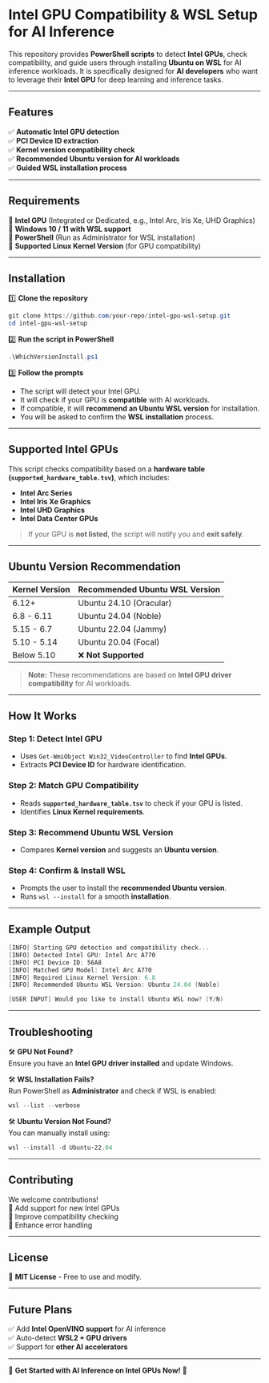 # **Intel GPU Compatibility & WSL Setup for AI Inference**
  
This repository provides **PowerShell scripts** to detect **Intel GPUs**, check compatibility, and guide users through installing **Ubuntu on WSL** for AI inference workloads. It is specifically designed for **AI developers** who want to leverage their **Intel GPU** for deep learning and inference tasks.

---

## **Features**
✅ **Automatic Intel GPU detection**  
✅ **PCI Device ID extraction**  
✅ **Kernel version compatibility check**  
✅ **Recommended Ubuntu version for AI workloads**  
✅ **Guided WSL installation process**  

---

## **Requirements**
🔹 **Intel GPU** (Integrated or Dedicated, e.g., Intel Arc, Iris Xe, UHD Graphics)  
🔹 **Windows 10 / 11 with WSL support**  
🔹 **PowerShell** (Run as Administrator for WSL installation)  
🔹 **Supported Linux Kernel Version** (for GPU compatibility)  

---

## **Installation**
1️⃣ **Clone the repository**  
```powershell
git clone https://github.com/your-repo/intel-gpu-wsl-setup.git
cd intel-gpu-wsl-setup
```

2️⃣ **Run the script in PowerShell**  
```powershell
.\WhichVersionInstall.ps1
```

3️⃣ **Follow the prompts**  
- The script will detect your Intel GPU.  
- It will check if your GPU is **compatible** with AI workloads.  
- If compatible, it will **recommend an Ubuntu WSL version** for installation.  
- You will be asked to confirm the **WSL installation** process.  

---

## **Supported Intel GPUs**
This script checks compatibility based on a **hardware table (`supported_hardware_table.tsv`)**, which includes:

- **Intel Arc Series**
- **Intel Iris Xe Graphics**
- **Intel UHD Graphics**
- **Intel Data Center GPUs**

> If your GPU is **not listed**, the script will notify you and **exit safely**.

---

## **Ubuntu Version Recommendation**
| **Kernel Version** | **Recommended Ubuntu WSL Version** |
|--------------------|----------------------------------|
| 6.12+             | Ubuntu 24.10 (Oracular)         |
| 6.8 - 6.11        | Ubuntu 24.04 (Noble)           |
| 5.15 - 6.7        | Ubuntu 22.04 (Jammy)           |
| 5.10 - 5.14       | Ubuntu 20.04 (Focal)           |
| Below 5.10        | ❌ **Not Supported**            |

> **Note:** These recommendations are based on **Intel GPU driver compatibility** for AI workloads.

---

## **How It Works**
### **Step 1: Detect Intel GPU**
- Uses `Get-WmiObject Win32_VideoController` to find **Intel GPUs**.
- Extracts **PCI Device ID** for hardware identification.

### **Step 2: Match GPU Compatibility**
- Reads **`supported_hardware_table.tsv`** to check if your GPU is listed.
- Identifies **Linux Kernel requirements**.

### **Step 3: Recommend Ubuntu WSL Version**
- Compares **Kernel version** and suggests an **Ubuntu version**.

### **Step 4: Confirm & Install WSL**
- Prompts the user to install the **recommended Ubuntu version**.
- Runs `wsl --install` for a smooth **installation**.

---

## **Example Output**
```powershell
[INFO] Starting GPU detection and compatibility check...
[INFO] Detected Intel GPU: Intel Arc A770
[INFO] PCI Device ID: 56A8
[INFO] Matched GPU Model: Intel Arc A770
[INFO] Required Linux Kernel Version: 6.8
[INFO] Recommended Ubuntu WSL Version: Ubuntu 24.04 (Noble)

[USER INPUT] Would you like to install Ubuntu WSL now? (Y/N)
```

---

## **Troubleshooting**
🛠 **GPU Not Found?**  
Ensure you have an **Intel GPU driver installed** and update Windows.

🛠 **WSL Installation Fails?**  
Run PowerShell as **Administrator** and check if WSL is enabled:  
```powershell
wsl --list --verbose
```

🛠 **Ubuntu Version Not Found?**  
You can manually install using:
```powershell
wsl --install -d Ubuntu-22.04
```

---

## **Contributing**
We welcome contributions!  
🔹 Add support for new Intel GPUs  
🔹 Improve compatibility checking  
🔹 Enhance error handling  

---

## **License**
📜 **MIT License** - Free to use and modify.

---

## **Future Plans**
✅ Add **Intel OpenVINO support** for AI inference  
✅ Auto-detect **WSL2 + GPU drivers**  
✅ Support for **other AI accelerators**  

---

🚀 **Get Started with AI Inference on Intel GPUs Now!** 🚀
